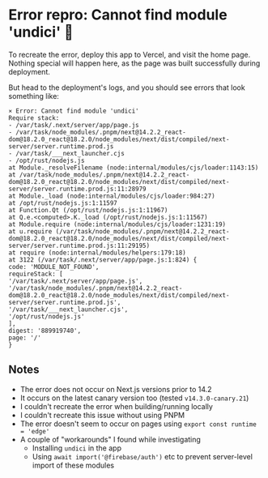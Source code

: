 # Error repro: Cannot find module 'undici' 🤌

To recreate the error, deploy this app to Vercel, and visit the home page. Nothing special will happen here, as the page was built successfully during deployment.

But head to the deployment's logs, and you should see errors that look something like:

```
⨯ Error: Cannot find module 'undici'
Require stack:
- /var/task/.next/server/app/page.js
- /var/task/node_modules/.pnpm/next@14.2.2_react-dom@18.2.0_react@18.2.0/node_modules/next/dist/compiled/next-server/server.runtime.prod.js
- /var/task/___next_launcher.cjs
- /opt/rust/nodejs.js
at Module._resolveFilename (node:internal/modules/cjs/loader:1143:15)
at /var/task/node_modules/.pnpm/next@14.2.2_react-dom@18.2.0_react@18.2.0/node_modules/next/dist/compiled/next-server/server.runtime.prod.js:11:28979
at Module._load (node:internal/modules/cjs/loader:984:27)
at /opt/rust/nodejs.js:1:11597
at Function.Qt (/opt/rust/nodejs.js:1:11967)
at Q.e.<computed>.K._load (/opt/rust/nodejs.js:1:11567)
at Module.require (node:internal/modules/cjs/loader:1231:19)
at u.require (/var/task/node_modules/.pnpm/next@14.2.2_react-dom@18.2.0_react@18.2.0/node_modules/next/dist/compiled/next-server/server.runtime.prod.js:11:29195)
at require (node:internal/modules/helpers:179:18)
at 3122 (/var/task/.next/server/app/page.js:1:824) {
code: 'MODULE_NOT_FOUND',
requireStack: [
'/var/task/.next/server/app/page.js',
'/var/task/node_modules/.pnpm/next@14.2.2_react-dom@18.2.0_react@18.2.0/node_modules/next/dist/compiled/next-server/server.runtime.prod.js',
'/var/task/___next_launcher.cjs',
'/opt/rust/nodejs.js'
],
digest: '889919740',
page: '/'
}
```

## Notes

* The error does not occur on Next.js versions prior to 14.2
* It occurs on the latest canary version too (tested `v14.3.0-canary.21`)
* I couldn't recreate the error when building/running locally
* I couldn't recreate this issue without using PNPM
* The error doesn't seem to occur on pages using `export const runtime = 'edge'`
* A couple of "workarounds" I found while investigating
  * Installing `undici` in the app
  * Using `await import('@firebase/auth')` etc to prevent server-level import of these modules